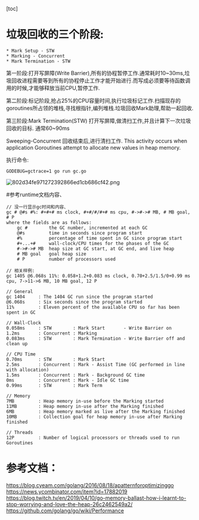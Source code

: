 [toc]

# 垃圾回收的三个阶段:

    * Mark Setup - STW
    * Marking - Concurrent
    * Mark Termination - STW
  
第一阶段:打开写屏障(Write Barrier),所有的协程暂停工作.通常耗时10~30ms,垃圾回收进程需要等到所有的协程停止工作才能开始进行.而写成必须要等待函数调用的时候,才能够释放当前CPU,暂停工作.

第二阶段:标记阶段,抢占25%的CPU容量时间,执行垃圾标记工作.扫描现存的goroutines所占领的堆栈,寻找根指针,编列堆栈.垃圾回收Mark助理,帮助一起回收.

第三阶段:Mark Termination(STW)
打开写屏障,做清扫工作,并且计算下一次垃圾回收的目标. 通常60~90ms

Sweeping-Concurrent 回收结束后,进行清扫工作.  This activity occurs when application Goroutines attempt to allocate new values in heap memory. 


执行命令:
```
GODEBUG=gctrace=1 go run gc.go
```

![802d34fe971272392866ed1cb686cf42.png](evernotecid://59662A07-E013-4AF5-8108-505FA4B3C4B4/appyinxiangcom/2475354/ENResource/p2084)



#参考runtime文档内容、

```
// 没一行显示gc时间和内容、
gc # @#s #%: #+#+# ms clock, #+#/#/#+# ms cpu, #->#-># MB, # MB goal, # P
where the fields are as follows:
	gc #        the GC number, incremented at each GC
	@#s         time in seconds since program start
	#%          percentage of time spent in GC since program start
	#+...+#     wall-clock/CPU times for the phases of the GC
	#->#-># MB  heap size at GC start, at GC end, and live heap
	# MB goal   goal heap size
	# P         number of processors used

// 相关样例:
gc 1405 @6.068s 11%: 0.058+1.2+0.083 ms clock, 0.70+2.5/1.5/0+0.99 ms cpu, 7->11->6 MB, 10 MB goal, 12 P

// General
gc 1404     : The 1404 GC run since the program started
@6.068s     : Six seconds since the program started
11%         : Eleven percent of the available CPU so far has been spent in GC

// Wall-Clock
0.058ms     : STW        : Mark Start       - Write Barrier on
1.2ms       : Concurrent : Marking
0.083ms     : STW        : Mark Termination - Write Barrier off and clean up

// CPU Time
0.70ms      : STW        : Mark Start
2.5ms       : Concurrent : Mark - Assist Time (GC performed in line with allocation)
1.5ms       : Concurrent : Mark - Background GC time
0ms         : Concurrent : Mark - Idle GC time
0.99ms      : STW        : Mark Term

// Memory
7MB         : Heap memory in-use before the Marking started
11MB        : Heap memory in-use after the Marking finished
6MB         : Heap memory marked as live after the Marking finished
10MB        : Collection goal for heap memory in-use after Marking finished

// Threads
12P         : Number of logical processors or threads used to run Goroutines
 ```
 

# 参考文档：
 https://blog.cyeam.com/golang/2016/08/18/apatternforoptimizinggo
 https://news.ycombinator.com/item?id=17882019
 https://blog.twitch.tv/en/2019/04/10/go-memory-ballast-how-i-learnt-to-stop-worrying-and-love-the-heap-26c2462549a2/
 https://github.com/golang/go/wiki/Performance